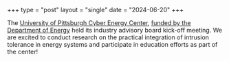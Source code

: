 +++
type = "post"
layout = "single"
date = "2024-06-20"
+++

The [University of Pittsburgh Cyber Energy Center](https://www.engineering.pitt.edu/subsites/centers/cec/), [funded by the Department of Energy](https://www.energy.gov/ceser/articles/university-based-cybersecurity-centers-receive-15-million-research-and-training) held its industry advisory board kick-off meeting. We are excited to conduct research on the practical integration of intrusion tolerance in energy systems and participate in education efforts as part of the center!
